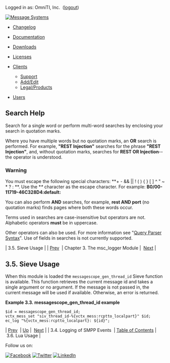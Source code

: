 Logged in as: OmniTI, Inc.  ([logout](https://support.messagesystems.com/logout.php))

[![Message Systems](https://support.messagesystems.com/images/ms-white205.png)](https://support.messagesystems.com/start.php) 

*   [Changelog](https://support.messagesystems.com/start.php?show=changelog)
*   [Documentation](https://support.messagesystems.com/docs/)
*   [Downloads](https://support.messagesystems.com/start.php)

*   [Licenses](https://support.messagesystems.com/license_summary.php)
*   <a href="">Clients</a>
    *   [Support](https://support.messagesystems.com/cs.php)
    *   [Add/Edit](https://support.messagesystems.com/edit_client.php)
    *   [Legal/Products](https://support.messagesystems.com/edit_products.php)
*   [Users](https://support.messagesystems.com/edit_customer.php)

## Search Help

Search for a single word or perform multi-word searches by enclosing your search in quotation marks.

Where you have multiple words but no quotation marks, an **OR** search is performed. For example, **"REST Injection"** searches for the phrase **"REST Injection"**, and, without quotation marks, searches for **REST OR Injection**--the operator is understood.

### Warning

You must escape the following special characters: **+ - && || ! ( ) { } [ ] ^ " ~ * ? : \**. Use the **\** character as the escape character. For example: **B0/00-11719-46C328D4\:default\:**

You can also perform **AND** searches, for example, **rest AND port** (no quotation marks) finds pages where both these words occur.

Terms used in searches are case-insensitive but operators are not. Alphabetic operators **must** be in uppercase.

Other operators can also be used. For more information see "[Query Parser Syntax](https://lucene.apache.org/core/old_versioned_docs/versions/3_0_0/queryparsersyntax.html)". Use of fields in searches is not currently supported.

| 3.5. Sieve Usage |
| [Prev](ch03s04.php)  | Chapter 3. The msc_logger Module |  [Next](modules.msc_logger.lua.php) |

## 3.5. Sieve Usage

When this module is loaded the `messagescope_gen_thread_id` Sieve function is available. This function retrieves the current message id and takes a single argument or no argument. If the message is not passed in, the current message will be used if available. Otherwise, an error is returned.

<a name="modules.msc_logger.messagescope_gen_thread_id.example"></a>

**Example 3.3. messagescope_gen_thread_id example**

```
$id = messagescope_gen_thread_id;
vctx_mess_set "siv_thread_id-%{vctx_mess:rcptto_localpart}" $id;
ec_log "%{vctx_mess:rcptto_localpart}: ${id}";
```

| [Prev](ch03s04.php)  | [Up](modules.msc_logger.php) |  [Next](modules.msc_logger.lua.php) |
| 3.4. Logging of SMPP Events  | [Table of Contents](index.php) |  3.6. Lua Usage |

Follow us on:

[![Facebook](https://support.messagesystems.com/images/icon-facebook.png)](http://www.facebook.com/messagesystems) [![Twitter](https://support.messagesystems.com/images/icon-twitter.png)](http://twitter.com/#!/MessageSystems) [![LinkedIn](https://support.messagesystems.com/images/icon-linkedin.png)](http://www.linkedin.com/company/message-systems)